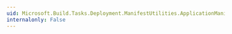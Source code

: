 ```yaml
---
uid: Microsoft.Build.Tasks.Deployment.ManifestUtilities.ApplicationManifest.XmlOSDescription
internalonly: False
---
```

